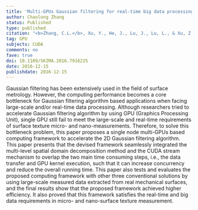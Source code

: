 ```yaml
---
title: 'Multi-GPUs Gaussian filtering for real-time big data processing'
author: Chaolong Zhang
status: Published
type: published
citation: "<b>Zhang, C.L.</b>, Xu, Y., He, J., Lu, J., Lu, L., & Xu, Z. (2016). Multi-GPUs Gaussian filtering for real-time big data processing. 2016 10th International Conference on Software, Knowledge, Information Management & Applications (SKIMA),  231-236."
tag: GPU
subjects: CUDA
comments: no
fave: true
doi: 10.1109/SKIMA.2016.7916225
date: 2016-12-15
publishdate: 2016-12-15
---
```


Gaussian filtering has been extensively used in the field of surface metrology. However, the computing performance becomes a core bottleneck for Gaussian filtering algorithm based applications when facing large-scale and/or real-time data processing. Although researchers tried to accelerate Gaussian filtering algorithm by using GPU (Graphics Processing Unit), single GPU still fail to meet the large-scale and real-time requirements of surface texture micro- and nano-measurements. Therefore, to solve this bottleneck problem, this paper proposes a single node multi-GPUs based computing framework to accelerate the 2D Gaussian filtering algorithm. This paper presents that the devised framework seamlessly integrated the multi-level spatial domain decomposition method and the CUDA stream mechanism to overlap the two main time consuming steps, i.e., the data transfer and GPU kernel execution, such that it can increase concurrency and reduce the overall running time. This paper also tests and evaluates the proposed computing framework with other three conventional solutions by using large-scale measured data extracted from real mechanical surfaces, and the final results show that the proposed framework achieved higher efficiency. It also proved that this framework satisfies the real-time and big data requirements in micro- and nano-surface texture measurement.